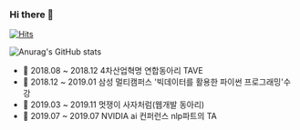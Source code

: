 ### Hi there 👋

[![Hits](https://hits.seeyoufarm.com/api/count/incr/badge.svg?url=https%3A%2F%2Fgithub.com%2Fkiminlim&count_bg=%23FFC4C4&title_bg=%23FF9494&icon=moleculer.svg&icon_color=%23E7E7E7&title=hits&edge_flat=false)](https://hits.seeyoufarm.com)



![Anurag's GitHub stats](https://github-readme-stats.vercel.app/api?username=kiminlim&count_private=true&show_icons=true&theme=dracula)

	


- 🔭 2018.08 ~ 2018.12	4차산업혁명 연합동아리 TAVE 
- 🌱 2018.12 ~ 2019.01	삼성 멀티캠퍼스 '빅데이터를 활용한 파이썬 프로그래밍'수강
- 👯 2019.03 ~ 2019.11	멋쟁이 사자처럼(웹개발 동아리)
- 🤔 2019.07 ~ 2019.07	NVIDIA ai 컨퍼런스	nlp파트의 TA



